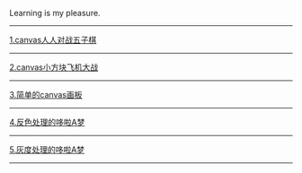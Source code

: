 Learning is my pleasure.
<hr>
<a href="https://1429880240.github.io/canvas/canvas人人对战五子棋/gobang.html">1.canvas人人对战五子棋</a>
<hr>
<a href="https://1429880240.github.io/canvas/canvas小方块飞机大战/airplane.html">2.canvas小方块飞机大战</a>
<hr>
<a href="https://1429880240.github.io/canvas/canvas画板/canvasDraw.html">3.简单的canvas画板</a>
<hr>
<a href="https://1429880240.github.io/canvas/反色处理的哆啦A梦/1.html">4.反色处理的哆啦A梦</a>
<hr>
<a href="https://1429880240.github.io/canvas/灰度处理的哆啦A梦/1.html">5.灰度处理的哆啦A梦</a>
<hr>



